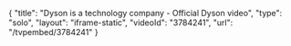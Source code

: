 {
    "title": "Dyson is a technology company - Official Dyson video",
    "type": "solo",
    "layout": "iframe-static",
    "videoId": "3784241",
    "url": "\/tvpembed\/3784241"
}